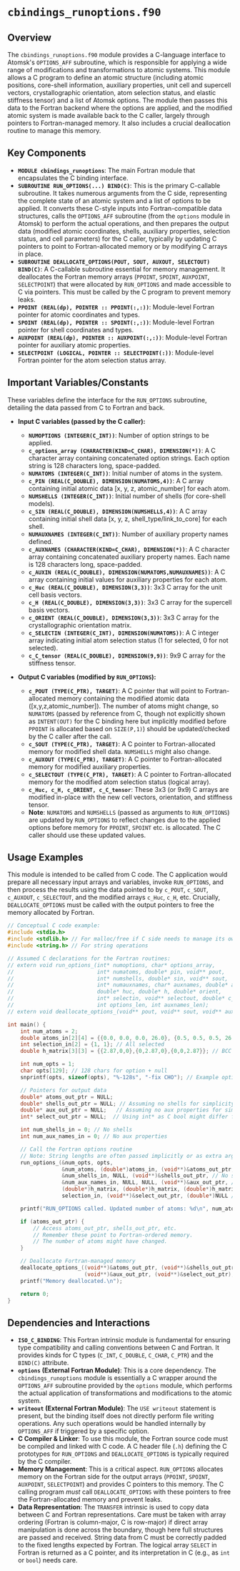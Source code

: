 # `cbindings_runoptions.f90`

## Overview

The `cbindings_runoptions.f90` module provides a C-language interface to Atomsk's `OPTIONS_AFF` subroutine, which is responsible for applying a wide range of modifications and transformations to atomic systems. This module allows a C program to define an atomic structure (including atomic positions, core-shell information, auxiliary properties, unit cell and supercell vectors, crystallographic orientation, atom selection status, and elastic stiffness tensor) and a list of Atomsk options. The module then passes this data to the Fortran backend where the options are applied, and the modified atomic system is made available back to the C caller, largely through pointers to Fortran-managed memory. It also includes a crucial deallocation routine to manage this memory.

## Key Components

- **`MODULE cbindings_runoptions`**: The main Fortran module that encapsulates the C binding interface.
- **`SUBROUTINE RUN_OPTIONS(...) BIND(C)`**: This is the primary C-callable subroutine. It takes numerous arguments from the C side, representing the complete state of an atomic system and a list of options to be applied. It converts these C-style inputs into Fortran-compatible data structures, calls the `OPTIONS_AFF` subroutine (from the `options` module in Atomsk) to perform the actual operations, and then prepares the output data (modified atomic coordinates, shells, auxiliary properties, selection status, and cell parameters) for the C caller, typically by updating C pointers to point to Fortran-allocated memory or by modifying C arrays in place.
- **`SUBROUTINE DEALLOCATE_OPTIONS(POUT, SOUT, AUXOUT, SELECTOUT) BIND(C)`**: A C-callable subroutine essential for memory management. It deallocates the Fortran memory arrays (`PPOINT`, `SPOINT`, `AUXPOINT`, `SELECTPOINT`) that were allocated by `RUN_OPTIONS` and made accessible to C via pointers. This must be called by the C program to prevent memory leaks.
- **`PPOINT (REAL(dp), POINTER :: PPOINT(:,:))`**: Module-level Fortran pointer for atomic coordinates and types.
- **`SPOINT (REAL(dp), POINTER :: SPOINT(:,:))`**: Module-level Fortran pointer for shell coordinates and types.
- **`AUXPOINT (REAL(dp), POINTER :: AUXPOINT(:,:))`**: Module-level Fortran pointer for auxiliary atomic properties.
- **`SELECTPOINT (LOGICAL, POINTER :: SELECTPOINT(:))`**: Module-level Fortran pointer for the atom selection status array.

## Important Variables/Constants

These variables define the interface for the `RUN_OPTIONS` subroutine, detailing the data passed from C to Fortran and back.

*   **Input C variables (passed by the C caller):**
    - **`NUMOPTIONS (INTEGER(C_INT))`**: Number of option strings to be applied.
    - **`c_options_array (CHARACTER(KIND=C_CHAR), DIMENSION(*))`**: A C character array containing concatenated option strings. Each option string is 128 characters long, space-padded.
    - **`NUMATOMS (INTEGER(C_INT))`**: Initial number of atoms in the system.
    - **`c_PIN (REAL(C_DOUBLE), DIMENSION(NUMATOMS,4))`**: A C array containing initial atomic data [x, y, z, atomic_number] for each atom.
    - **`NUMSHELLS (INTEGER(C_INT))`**: Initial number of shells (for core-shell models).
    - **`c_SIN (REAL(C_DOUBLE), DIMENSION(NUMSHELLS,4))`**: A C array containing initial shell data [x, y, z, shell_type/link_to_core] for each shell.
    - **`NUMAUXNAMES (INTEGER(C_INT))`**: Number of auxiliary property names defined.
    - **`c_AUXNAMES (CHARACTER(KIND=C_CHAR), DIMENSION(*))`**: A C character array containing concatenated auxiliary property names. Each name is 128 characters long, space-padded.
    - **`c_AUXIN (REAL(C_DOUBLE), DIMENSION(NUMATOMS,NUMAUXNAMES))`**: A C array containing initial values for auxiliary properties for each atom.
    - **`c_Huc (REAL(C_DOUBLE), DIMENSION(3,3))`**: 3x3 C array for the unit cell basis vectors.
    - **`c_H (REAL(C_DOUBLE), DIMENSION(3,3))`**: 3x3 C array for the supercell basis vectors.
    - **`c_ORIENT (REAL(C_DOUBLE), DIMENSION(3,3))`**: 3x3 C array for the crystallographic orientation matrix.
    - **`c_SELECTIN (INTEGER(C_INT), DIMENSION(NUMATOMS))`**: A C integer array indicating initial atom selection status (1 for selected, 0 for not selected).
    - **`c_C_tensor (REAL(C_DOUBLE), DIMENSION(9,9))`**: 9x9 C array for the stiffness tensor.

*   **Output C variables (modified by `RUN_OPTIONS`):**
    - **`c_POUT (TYPE(C_PTR), TARGET)`**: A C pointer that will point to Fortran-allocated memory containing the modified atomic data ([x,y,z,atomic_number]). The number of atoms might change, so `NUMATOMS` (passed by reference from C, though not explicitly shown as `INTENT(OUT)` for the C binding here but implicitly modified before `PPOINT` is allocated based on `SIZE(P,1)`) should be updated/checked by the C caller after the call.
    - **`c_SOUT (TYPE(C_PTR), TARGET)`**: A C pointer to Fortran-allocated memory for modified shell data. `NUMSHELLS` might also change.
    - **`c_AUXOUT (TYPE(C_PTR), TARGET)`**: A C pointer to Fortran-allocated memory for modified auxiliary properties.
    - **`c_SELECTOUT (TYPE(C_PTR), TARGET)`**: A C pointer to Fortran-allocated memory for the modified atom selection status (logical array).
    - **`c_Huc, c_H, c_ORIENT, c_C_tensor`**: These 3x3 (or 9x9) C arrays are modified in-place with the new cell vectors, orientation, and stiffness tensor.
    - **Note**: `NUMATOMS` and `NUMSHELLS` (passed as arguments to `RUN_OPTIONS`) are updated by `RUN_OPTIONS` to reflect changes due to the applied options before memory for `PPOINT`, `SPOINT` etc. is allocated. The C caller should use these updated values.

## Usage Examples

This module is intended to be called from C code. The C application would prepare all necessary input arrays and variables, invoke `RUN_OPTIONS`, and then process the results using the data pointed to by `c_POUT`, `c_SOUT`, `c_AUXOUT`, `c_SELECTOUT`, and the modified arrays `c_Huc`, `c_H`, etc. Crucially, `DEALLOCATE_OPTIONS` must be called with the output pointers to free the memory allocated by Fortran.

```c
// Conceptual C code example:
#include <stdio.h>
#include <stdlib.h> // For malloc/free if C side needs to manage its own copies
#include <string.h> // For string operations

// Assumed C declarations for the Fortran routines:
// extern void run_options_(int* numoptions, char* options_array,
//                          int* numatoms, double* pin, void** pout,
//                          int* numshells, double* sin, void** sout,
//                          int* numauxnames, char* auxnames, double* auxin, void** auxout,
//                          double* huc, double* h, double* orient,
//                          int* selectin, void** selectout, double* c_tensor,
//                          int options_len, int auxnames_len);
// extern void deallocate_options_(void** pout, void** sout, void** auxout, void** selectout);

int main() {
    int num_atoms = 2;
    double atoms_in[2][4] = {{0.0, 0.0, 0.0, 26.0}, {0.5, 0.5, 0.5, 26.0}}; // Fe atoms
    int selection_in[2] = {1, 1}; // All selected
    double h_matrix[3][3] = {{2.87,0,0},{0,2.87,0},{0,0,2.87}}; // BCC Fe cell

    int num_opts = 1;
    char opts[129]; // 128 chars for option + null
    snprintf(opts, sizeof(opts), "%-128s", "-fix CHO"); // Example option

    // Pointers for output data
    double* atoms_out_ptr = NULL;
    double* shells_out_ptr = NULL; // Assuming no shells for simplicity here
    double* aux_out_ptr = NULL;   // Assuming no aux properties for simplicity
    int* select_out_ptr = NULL;  // Using int* as C bool might differ from Fortran LOGICAL

    int num_shells_in = 0; // No shells
    int num_aux_names_in = 0; // No aux properties

    // Call the Fortran options routine
    // Note: String lengths are often passed implicitly or as extra args by compilers
    run_options_(&num_opts, opts,
                 &num_atoms, (double*)atoms_in, (void**)&atoms_out_ptr,
                 &num_shells_in, NULL, (void**)&shells_out_ptr, // No shells
                 &num_aux_names_in, NULL, NULL, (void**)&aux_out_ptr, // No aux
                 (double*)h_matrix, (double*)h_matrix, (double*)h_matrix, // Using same H for Huc, H, Orient for simplicity
                 selection_in, (void**)&select_out_ptr, (double*)NULL /*C_tensor*/);

    printf("RUN_OPTIONS called. Updated number of atoms: %d\n", num_atoms);

    if (atoms_out_ptr) {
        // Access atoms_out_ptr, shells_out_ptr, etc.
        // Remember these point to Fortran-ordered memory.
        // The number of atoms might have changed.
    }

    // Deallocate Fortran-managed memory
    deallocate_options_((void**)&atoms_out_ptr, (void**)&shells_out_ptr,
                        (void**)&aux_out_ptr, (void**)&select_out_ptr);
    printf("Memory deallocated.\n");

    return 0;
}
```

## Dependencies and Interactions

- **`ISO_C_BINDING`**: This Fortran intrinsic module is fundamental for ensuring type compatibility and calling conventions between C and Fortran. It provides kinds for C types (`C_INT`, `C_DOUBLE`, `C_CHAR`, `C_PTR`) and the `BIND(C)` attribute.
- **`options` (External Fortran Module)**: This is a core dependency. The `cbindings_runoptions` module is essentially a C wrapper around the `OPTIONS_AFF` subroutine provided by the `options` module, which performs the actual application of transformations and modifications to the atomic system.
- **`writeout` (External Fortran Module)**: The `USE writeout` statement is present, but the binding itself does not directly perform file writing operations. Any such operations would be handled internally by `OPTIONS_AFF` if triggered by a specific option.
- **C Compiler & Linker**: To use this module, the Fortran source code must be compiled and linked with C code. A C header file (`.h`) defining the C prototypes for `RUN_OPTIONS` and `DEALLOCATE_OPTIONS` is typically required by the C compiler.
- **Memory Management**: This is a critical aspect. `RUN_OPTIONS` allocates memory on the Fortran side for the output arrays (`PPOINT`, `SPOINT`, `AUXPOINT`, `SELECTPOINT`) and provides C pointers to this memory. The C calling program *must* call `DEALLOCATE_OPTIONS` with these pointers to free the Fortran-allocated memory and prevent leaks.
- **Data Representation**: The `TRANSFER` intrinsic is used to copy data between C and Fortran representations. Care must be taken with array ordering (Fortran is column-major, C is row-major) if direct array manipulation is done across the boundary, though here full structures are passed and received. String data from C must be correctly padded to the fixed lengths expected by Fortran. The logical array `SELECT` in Fortran is returned as a C pointer, and its interpretation in C (e.g., as `int` or `bool`) needs care.
